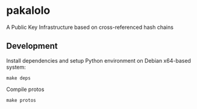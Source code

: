 # pakalolo
A Public Key Infrastructure based on cross-referenced hash chains

## Development

Install dependencies and setup Python environment on Debian x64-based system:
```
make deps
```

Compile protos
```
make protos
```
